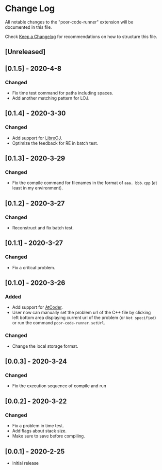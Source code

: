 # Change Log

All notable changes to the "poor-code-runner" extension will be documented in this file.

Check [Keep a Changelog](http://keepachangelog.com/) for recommendations on how to structure this file.

## [Unreleased]

## [0.1.5] - 2020-4-8

### Changed

- Fix time test command for paths including spaces.
- Add another matching pattern for LOJ.

## [0.1.4] - 2020-3-30

### Changed

- Add support for [LibreOJ](https://loj.ac).
- Optimize the feedback for RE in batch test.

## [0.1.3] - 2020-3-29

### Changed

- Fix the compile command for filenames in the format of `aaa. bbb.cpp` (at least in my environment).

## [0.1.2] - 2020-3-27

### Changed

- Reconstruct and fix batch test.

## [0.1.1] - 2020-3-27

### Changed

- Fix a critical problem.

## [0.1.0] - 2020-3-26

### Added

- Add support for [AtCoder](https://atcoder.jp).
- User now can manually set the problem url of the C++ file by clicking left bottom area displaying current url of the problem (or `Not specified`) or run the command `poor-code-runner.setUrl`.

### Changed

- Change the local storage format.

## [0.0.3] - 2020-3-24

### Changed

- Fix the execution sequence of compile and run

## [0.0.2] - 2020-3-22

### Changed

- Fix a problem in time test.
- Add flags about stack size.
- Make sure to save before compiling.

## [0.0.1] - 2020-2-25

- Initial release